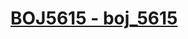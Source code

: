 # [BOJ5615 - boj_5615](https://www.acmicpc.net/problem/5615)
<!--tags: math, miller–rabin, number theory, primality test-->
